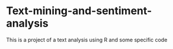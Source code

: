 # Text-mining-and-sentiment-analysis
This is a project of a text analysis using R and some specific code
